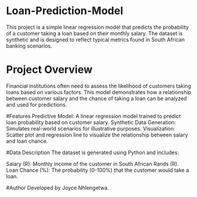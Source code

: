 # Loan-Prediction-Model
This project is a simple linear regression model that predicts the probability of a customer taking a loan based on their monthly salary.
The dataset is synthetic and is designed to reflect typical metrics found in South African banking scenarios.

# Project Overview
Financial institutions often need to assess the likelihood of customers taking loans based on various factors.
This model demonstrates how a relationship between customer salary and the chance of taking a loan can be analyzed and used for predictions.

#Features
Predictive Model: A linear regression model trained to predict loan probability based on customer salary.
Synthetic Data Generation: Simulates real-world scenarios for illustrative purposes.
Visualization: Scatter plot and regression line to visualize the relationship between salary and loan chance.

#Data Description
The dataset is generated using Python and includes:

Salary (R): Monthly income of the customer in South African Rands (R).
Loan Chance (%): The probability (0-100%) that the customer would take a loan.

#Author
Developed by Joyce Nhlengetwa. 
